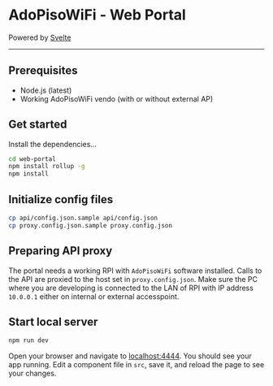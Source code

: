 # AdoPisoWiFi - Web Portal

Powered by [Svelte](https://svelte.technology)

---

## Prerequisites
 - Node.js (latest)
 - Working AdoPisoWiFi vendo (with or without external AP)

## Get started

Install the dependencies...

```bash
cd web-portal
npm install rollup -g
npm install
```

## Initialize config files

```bash
cp api/config.json.sample api/config.json
cp proxy.config.json.sample proxy.config.json
```

## Preparing API proxy

The portal needs a working RPI with `AdoPisoWiFi` software installed. Calls to the API are proxied to the host set in `proxy.config.json`. Make sure the PC where you are developing is connected to the LAN of RPI with IP address `10.0.0.1` either on internal or external accesspoint.

## Start local server

```bash
npm run dev
```

Open your browser and navigate to [localhost:4444](http://localhost:4444). You should see your app running. Edit a component file in `src`, save it, and reload the page to see your changes.




